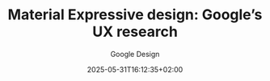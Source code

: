 ---
layout: post
title: "Material Expressive design: Google’s UX research"
link: "https://design.google/library/expressive-material-design-google-research"
author: Google Design
published_date: 17/05/2025
description: "Material 3 Expressive is the most researched update to Google’s design system, ever. Here, Material researchers share the data behind the designs and new insights into users’ preference for emotion-driven UX"
language: en
categories: "articles"
tags: "design google"
og-tags: "design google"
date: "2025-05-31T16:12:35+02:00"
permalink: /:categories/:year/:month/:day/:title/
---